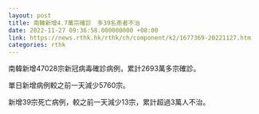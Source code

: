 ```yaml
---
layout: post
title: 南韓新增4.7萬宗確診　多39名患者不治
date: 2022-11-27 09:36:58.000000000 +08:00
link: https://news.rthk.hk/rthk/ch/component/k2/1677369-20221127.htm
categories: rthk
---
```


南韓新增47028宗新冠病毒確診病例，累計2693萬多宗確診。

單日新增病例較之前一天減少5760宗。

新增39宗死亡病例，較之前一天減少13宗，累計超過3萬人不治。
